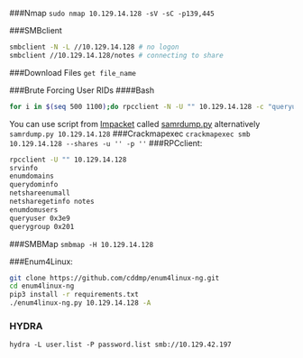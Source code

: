 ###Nmap 
`sudo nmap 10.129.14.128 -sV -sC -p139,445`

###SMBclient
```bash
smbclient -N -L //10.129.14.128 # no logon
smbclient //10.129.14.128/notes # connecting to share
```
###Download Files
`get file_name`

###Brute Forcing User RIDs
####Bash
```bash
for i in $(seq 500 1100);do rpcclient -N -U "" 10.129.14.128 -c "queryuser 0x$(printf '%x\n' $i)" | grep "User Name\|user_rid\|group_rid" && echo "";done
```
You can use script from [Impacket](https://github.com/SecureAuthCorp/impacket) called [samrdump.py](https://github.com/SecureAuthCorp/impacket/blob/master/examples/samrdump.py) alternatively
```samrdump.py 10.129.14.128```
###Crackmapexec
`crackmapexec smb 10.129.14.128 --shares -u '' -p ''`
###RPCclient:
```bash
rpcclient -U "" 10.129.14.128
srvinfo
enumdomains
querydominfo
netshareenumall
netsharegetinfo notes
enumdomusers
queryuser 0x3e9
querygroup 0x201
```
###SMBMap
`smbmap -H 10.129.14.128`

###Enum4Linux:
```bash
git clone https://github.com/cddmp/enum4linux-ng.git
cd enum4linux-ng
pip3 install -r requirements.txt
./enum4linux-ng.py 10.129.14.128 -A
```

### HYDRA
`hydra -L user.list -P password.list smb://10.129.42.197`